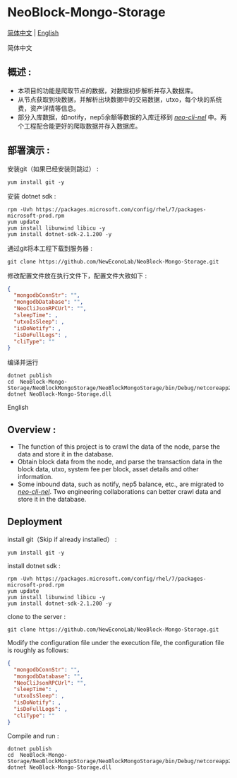 # NeoBlock-Mongo-Storage
[简体中文](#zh) |    [English](#en) 

<a name="zh">简体中文</a>
## 概述 :
- 本项目的功能是爬取节点的数据，对数据初步解析并存入数据库。
- 从节点获取到块数据，并解析出块数据中的交易数据，utxo，每个块的系统费，资产详情等信息。
- 部分入库数据，如notify，nep5余额等数据的入库迁移到 _[neo-cli-nel](https://github.com/NewEconoLab/neo-cli-nel)_ 中。两个工程配合能更好的爬取数据并存入数据库。


## 部署演示 :

安装git（如果已经安装则跳过） :
```
yum install git -y
```

安装 dotnet sdk :
```
rpm -Uvh https://packages.microsoft.com/config/rhel/7/packages-microsoft-prod.rpm
yum update
yum install libunwind libicu -y
yum install dotnet-sdk-2.1.200 -y
```

通过git将本工程下载到服务器 :
```
git clone https://github.com/NewEconoLab/NeoBlock-Mongo-Storage.git
```

修改配置文件放在执行文件下，配置文件大致如下 :
```json
{
  "mongodbConnStr": "",
  "mongodbDatabase": "",
  "NeoCliJsonRPCUrl": "",
  "sleepTime": ,
  "utxoIsSleep": ,
  "isDoNotify": ,
  "isDoFullLogs": ,
  "cliType": ""
}
```


编译并运行
```
dotnet publish
cd  NeoBlock-Mongo-Storage/NeoBlockMongoStorage/NeoBlockMongoStorage/bin/Debug/netcoreapp2.0
dotnet NeoBlock-Mongo-Storage.dll
```


<a name="en">English</a>
## Overview :
- The function of this project is to crawl the data of the node, parse the data and store it in the database.
- Obtain block data from the node, and parse the transaction data in the block data, utxo, system fee per block, asset details and other information.
- Some inbound data, such as notify, nep5 balance, etc., are migrated to _[neo-cli-nel](https://github.com/NewEconoLab/neo-cli-nel)_. Two engineering collaborations can better crawl data and store it in the database.

## Deployment

install git（Skip if already installed） :
```
yum install git -y
```

install dotnet sdk :
```
rpm -Uvh https://packages.microsoft.com/config/rhel/7/packages-microsoft-prod.rpm
yum update
yum install libunwind libicu -y
yum install dotnet-sdk-2.1.200 -y
```

clone to the server :
```
git clone https://github.com/NewEconoLab/NeoBlock-Mongo-Storage.git
```

Modify the configuration file under the execution file, the configuration file is roughly as follows:
```json
{
  "mongodbConnStr": "",
  "mongodbDatabase": "",
  "NeoCliJsonRPCUrl": "",
  "sleepTime": ,
  "utxoIsSleep": ,
  "isDoNotify": ,
  "isDoFullLogs": ,
  "cliType": ""
}
```

Compile and run :
```
dotnet publish
cd  NeoBlock-Mongo-Storage/NeoBlockMongoStorage/NeoBlockMongoStorage/bin/Debug/netcoreapp2.0
dotnet NeoBlock-Mongo-Storage.dll
```
